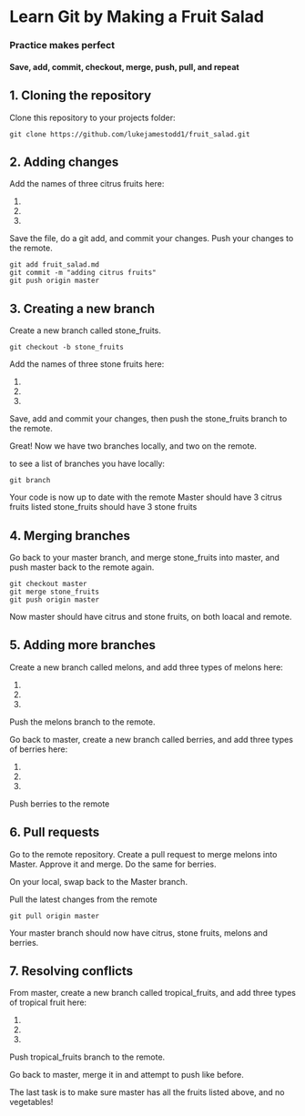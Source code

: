 # Learn Git by Making a Fruit Salad
### Practice makes perfect
#### Save, add, commit, checkout, merge, push, pull, and repeat


## 1. Cloning the repository

Clone this repository to your projects folder:
```
git clone https://github.com/lukejamestodd1/fruit_salad.git
```


## 2. Adding changes

Add the names of three citrus fruits here:

1. 
2. 
3. 


Save the file, do a git add, and commit your changes. Push your changes to the remote.

```
git add fruit_salad.md
git commit -m "adding citrus fruits"
git push origin master
```


## 3. Creating a new branch

Create a new branch called stone_fruits.

```
git checkout -b stone_fruits
```
Add the names of three stone fruits here:

1. 
2. 
3. 


Save, add and commit your changes, then push the stone_fruits branch to the remote. 


Great! Now we have two branches locally, and two on the remote.

to see a list of branches you have locally:

```
git branch
```
Your code is now up to date with the remote
Master should have 3 citrus fruits listed
stone_fruits should have 3 stone fruits

## 4. Merging branches
Go back to your master branch, and merge stone_fruits into master, and push master back to the remote again.

```
git checkout master
git merge stone_fruits
git push origin master
``` 

Now master should have citrus and stone fruits, on both loacal and remote.


## 5. Adding more branches

Create a new branch called melons, and add three types of melons here:

1. 
2. 
3. 


Push the melons branch to the remote.


Go back to master, create a new branch called berries, and add three types of berries here:

1. 
2. 
3. 


Push berries to the remote

## 6. Pull requests

Go to the remote repository. Create a pull request to merge melons into Master. Approve it and merge.
Do the same for berries.

On your local, swap back to the Master branch.

Pull the latest changes from the remote

```
git pull origin master
```
Your master branch should now have citrus, stone fruits, melons and berries.

## 7. Resolving conflicts

From master, create a new branch called tropical_fruits, and add three types of tropical fruit here:

1. 
2. 
3. 


Push tropical_fruits branch to the remote.

Go back to master, merge it in and attempt to push like before.

The last task is to make sure master has all the fruits listed above, and no vegetables!









